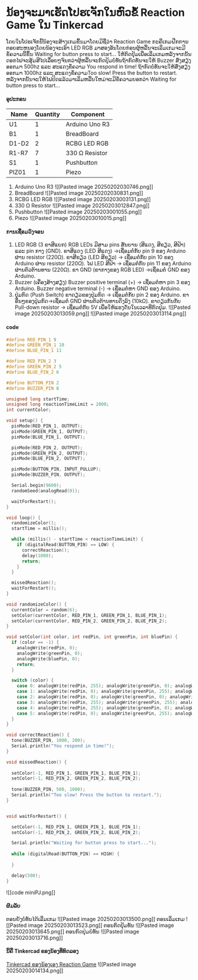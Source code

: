 # ນ້ອງຈະມາເຮັດໂປຮເຈັກໃນຫົວຂໍ້ Reaction Game ໃນ Tinkercad
ໂດຍໃນໂປຮເຈັກນີ້ນ້ອງຈະສ້າງເກມຂຶ້ນມາໂດຍມີຊື່ວ່າ Reaction Game ກະຄືເກມຝືກການຕອຍສະຫນອງໂດຍນ້ອງຈະເອົາ LED RGB ມາສອງອັນໂດຍກ່ອນຜູ້ຫລີ້ນຈະເລິ່ມເກມຈະມີຂໍ້ຄວາມນີ້ຂຶ້ນ Waiting for button press to start... ໃຫ້ກົດປຸ້ມເພື່ອເລີ່ມເກມຫລັງຈາກນັ້ນດອກໄຟຈະສຸ້ມສີໄປເລື່ອຍໆຈົນກວ່າຜູ້ຫລີ້ນຈະກົດປຸ້ມບໍ່ທັນຖ້າກົດທັນຈະໃຫ້ Buzzer ສົ່ງສຽງອອກມາ 500hz ແລະ ສະແດງຂໍ້ຄວາມ You respond in time! ຖ້າກົດບໍ່ທັນຈະໃຫ້ສົ່ງສຽງອອກມາ 1000hz ແລະ ສະແດງຂໍ້ຄວາມToo slow! Press the button to restart. ຫລັງຈາກນັ້ນຈະໃຫ້ໄຟປິດແລ້ວມາເລິ່ມຫລີ້ນໃຫມ່ຈະມີຂໍ້ຄວາມບອກວ່າ Waiting for button press to start...
#### ອຸປະກອນ
| Name  | Quantity | Component      |
| ----- | -------- | -------------- |
| U1    | 1        | Arduino Uno R3 |
| B1    | 1        | BreadBoard     |
| D1-D2 | 2        | RCBG LED RGB   |
| R1-R7 | 7        | 330 Ω Resistor |
| S1    | 1        | Pushbutton     |
| PIZ01 | 1        | Piezo          |
1. Arduino Uno R3
![[Pasted image 20250202030746.png]]
2. BreadBoard
![[Pasted image 20250202030831.png]]
1. RCBG LED RGB
![[Pasted image 20250203003131.png]]
2. 330 Ω Resistor
![[Pasted image 20250203012847.png]]
3. Pushbutton
![[Pasted image 20250203001055.png]]
4. Piezo
![[Pasted image 20250203010015.png]]
#### ການເຊື່ອມວົງຈອນ
1. LED RGB (3 ຂາສີແຍກ)
RGB LEDs ມີສາມ pins ສັນຍານ (ສີແດງ, ສີຂຽວ, ສີຟ້າ) ແລະ pin ກາງ (GND).
ຂາສີແດງ (LED ສີແດງ) →ເຊື່ອມຕໍ່ກັບ pin 9 ຂອງ Arduino ຜ່ານ resistor (220Ω).
ຂາສີຂຽວ (LED ສີຂຽວ) → ເຊື່ອມຕໍ່ກັບ pin 10 ຂອງ Arduino ຜ່ານ resistor (220Ω).
ໄຟ LED ສີຟ້າ → ເຊື່ອມຕໍ່ກັບ pin 11 ຂອງ Arduino ຜ່ານຕົວຕ້ານທານ (220Ω).
ຂາ GND (ຂາກາງຂອງ RGB LED) →ເຊື່ອມຕໍ່ GND ຂອງ Arduino.
1. Buzzer (ເຄື່ອງສ້າງສຽງ)
Buzzer positive terminal (+) → ເຊື່ອມຕໍ່ຫາ pin 3 ຂອງ Arduino.
Buzzer negative terminal (-) → ເຊື່ອມຕໍ່ຫາ GND ຂອງ Arduino.
3. ປຸ່ມກົດ (Push Switch)
ຂາດຽວຂອງປຸ່ມກົດ → ເຊື່ອມຕໍ່ກັບ pin 2 ຂອງ Arduino.
ຂາອື່ນໆຂອງປຸ່ມກົດ→ເຊື່ອມຕໍ່ GND ຜ່ານຕົວຕ້ານທານດຶງລົງ (10kΩ).
ຂາດຽວກັນກັບ Pull-down resistor → ເຊື່ອມຕໍ່ກັບ 5V ເພື່ອໃຫ້ແຮງດັນໃນເວລາທີ່ກົດປຸ່ມ.
![[Pasted image 20250203013059.png]]
![[Pasted image 20250203013114.png]]
#### code
```c++
#define RED_PIN_1 9
#define GREEN_PIN_1 10
#define BLUE_PIN_1 11

#define RED_PIN_2 3
#define GREEN_PIN_2 5
#define BLUE_PIN_2 6

#define BUTTON_PIN 2
#define BUZZER_PIN 8

unsigned long startTime;
unsigned long reactionTimeLimit = 2000; 
int currentColor;

void setup() {
  pinMode(RED_PIN_1, OUTPUT);
  pinMode(GREEN_PIN_1, OUTPUT);
  pinMode(BLUE_PIN_1, OUTPUT);

  pinMode(RED_PIN_2, OUTPUT);
  pinMode(GREEN_PIN_2, OUTPUT);
  pinMode(BLUE_PIN_2, OUTPUT);

  pinMode(BUTTON_PIN, INPUT_PULLUP);
  pinMode(BUZZER_PIN, OUTPUT);

  Serial.begin(9600);
  randomSeed(analogRead(0));

  waitForRestart();  
}

void loop() {
  randomizeColor();
  startTime = millis();

  while (millis() - startTime < reactionTimeLimit) {
    if (digitalRead(BUTTON_PIN) == LOW) {
      correctReaction();
      delay(1000);
      return;
    }
  }

  missedReaction();
  waitForRestart();  
}

void randomizeColor() {
  currentColor = random(6);
  setColor(currentColor, RED_PIN_1, GREEN_PIN_1, BLUE_PIN_1);
  setColor(currentColor, RED_PIN_2, GREEN_PIN_2, BLUE_PIN_2);
}

void setColor(int color, int redPin, int greenPin, int bluePin) {
  if (color == -1) {
    analogWrite(redPin, 0);
    analogWrite(greenPin, 0);
    analogWrite(bluePin, 0);
    return;
  }

  switch (color) {
    case 0: analogWrite(redPin, 255); analogWrite(greenPin, 0); analogWrite(bluePin, 0); break;
    case 1: analogWrite(redPin, 0); analogWrite(greenPin, 255); analogWrite(bluePin, 0); break;
    case 2: analogWrite(redPin, 0); analogWrite(greenPin, 0); analogWrite(bluePin, 255); break;
    case 3: analogWrite(redPin, 255); analogWrite(greenPin, 255); analogWrite(bluePin, 0); break;
    case 4: analogWrite(redPin, 255); analogWrite(greenPin, 0); analogWrite(bluePin, 255); break;
    case 5: analogWrite(redPin, 0); analogWrite(greenPin, 255); analogWrite(bluePin, 255); break;
  }
}

void correctReaction() {
  tone(BUZZER_PIN, 1000, 200);
  Serial.println("You respond in time!");
}

void missedReaction() {
  
  setColor(-1, RED_PIN_1, GREEN_PIN_1, BLUE_PIN_1);
  setColor(-1, RED_PIN_2, GREEN_PIN_2, BLUE_PIN_2);
  
  tone(BUZZER_PIN, 500, 1000);
  Serial.println("Too slow! Press the button to restart.");
}


void waitForRestart() {

  setColor(-1, RED_PIN_1, GREEN_PIN_1, BLUE_PIN_1);
  setColor(-1, RED_PIN_2, GREEN_PIN_2, BLUE_PIN_2);

  Serial.println("Waiting for button press to start...");
  
  while (digitalRead(BUTTON_PIN) == HIGH) {
 
  }

  delay(500);  
}

```
![[code miniPJ.png]]
#### ຜົມລັບ
ຕອນຍັງບໍ່ທັນໄດ້ເລີ່ມເກມ
![[Pasted image 20250203013500.png]]
ຕອນເລິ່ມເກມ
![[Pasted image 20250203013523.png]]
ຕອນກົດປຸ້ມທັນ
![[Pasted image 20250203013645.png]]
ຕອນກົດປຸ່ມບໍ່ທັນ
![[Pasted image 20250203013716.png]]
#### ນີ້ຄື Tinkercad ຂອງນ້ອງທີ່ທົດລອງ
[Tinkercad ຂອງນ້ອງເອງ Reaction Game](https://www.tinkercad.com/things/3iIyaFsEGkO-reaction-game-?sharecode=HSn1FuRqAYxAm-tuOY5fiAjTdSFpxeu_QW4PflaqiX8)
![[Pasted image 20250203014134.png]]
